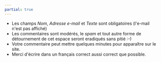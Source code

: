 ```yaml
---
partial: true
---
```


* Les champs *Nom*, *Adresse e-mail* et *Texte* sont obligatoires (l'e-mail
  n'est pas affiché)
* Les commentaires sont modérés, le *spam* et tout autre forme de détournement
  de cet espace seront eradiqués sans pitié :-)
* Votre commentaire peut mettre quelques minutes pour apparaître sur le site.
* Merci d'écrire dans un français correct aussi correct que possible.
